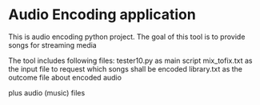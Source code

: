 # Audio Encoding application

This is audio encoding python project. The goal of this tool is to provide songs for streaming media

The tool includes following files:
tester10.py as main script
mix_tofix.txt as the input file to request which songs shall be encoded
library.txt as the outcome file about encoded audio

plus audio (music) files
